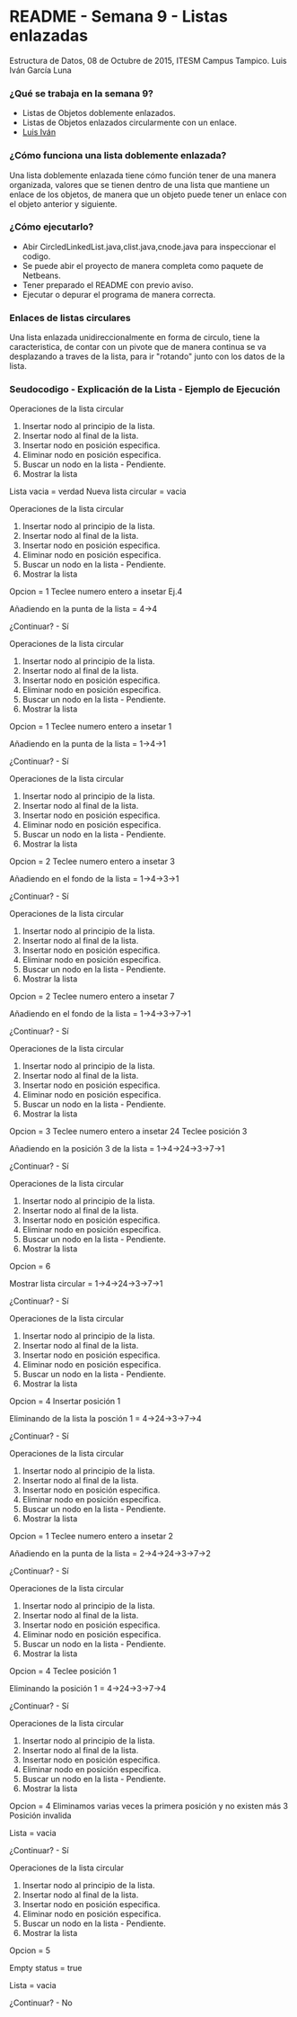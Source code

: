 # README - Semana 9 - Listas enlazadas #

Estructura de Datos, 08 de Octubre de 2015, ITESM Campus Tampico.
Luis Iván García Luna

### ¿Qué se trabaja en la semana 9? ###

* Listas de Objetos doblemente enlazados.
* Listas de Objetos enlazados circularmente con un enlace.
* [Luis Iván](https://github.com/LIGL06)

### ¿Cómo funciona una lista doblemente enlazada? ###

Una lista doblemente enlazada tiene cómo función tener de una manera organizada,
valores que se tienen dentro de una lista que mantiene un enlace de los objetos,
de manera que un objeto puede tener un enlace con el objeto anterior y siguiente.

### ¿Cómo ejecutarlo? ###

* Abir CircledLinkedList.java,clist.java,cnode.java para inspeccionar el codigo.
* Se puede abir el proyecto de manera completa como paquete de Netbeans.
* Tener preparado el README con previo aviso.
* Ejecutar o depurar el programa de manera correcta.

### Enlaces de listas circulares ###

Una lista enlazada unidireccionalmente en forma de circulo, tiene la caracteristica,
de contar con un pivote que de manera continua se va desplazando a traves de la lista,
para ir "rotando" junto con los datos de la lista.

### Seudocodigo - Explicación de la Lista - Ejemplo de Ejecución ###

Operaciones de la lista circular  

1. Insertar nodo al principio de la lista.
2. Insertar nodo al final de la lista.
3. Insertar nodo en posición especifica.
4. Eliminar nodo en posición especifica.
5. Buscar un nodo en la lista - Pendiente.
6. Mostrar la lista

Lista vacia = verdad
Nueva lista circular = vacia

Operaciones de la lista circular  

1. Insertar nodo al principio de la lista.
2. Insertar nodo al final de la lista.
3. Insertar nodo en posición especifica.
4. Eliminar nodo en posición especifica.
5. Buscar un nodo en la lista - Pendiente.
6. Mostrar la lista

Opcion = 1
Teclee numero entero a insetar
Ej.4

Añadiendo en la punta de la lista = 4->4

¿Continuar? - Sí

Operaciones de la lista circular  

1. Insertar nodo al principio de la lista.
2. Insertar nodo al final de la lista.
3. Insertar nodo en posición especifica.
4. Eliminar nodo en posición especifica.
5. Buscar un nodo en la lista - Pendiente.
6. Mostrar la lista

Opcion = 1
Teclee numero entero a insetar
1

Añadiendo en la punta de la lista = 1->4->1

¿Continuar? - Sí

Operaciones de la lista circular  

1. Insertar nodo al principio de la lista.
2. Insertar nodo al final de la lista.
3. Insertar nodo en posición especifica.
4. Eliminar nodo en posición especifica.
5. Buscar un nodo en la lista - Pendiente.
6. Mostrar la lista

Opcion = 2
Teclee numero entero a insetar
3

Añadiendo en el fondo de la lista = 1->4->3->1

¿Continuar? - Sí

Operaciones de la lista circular  

1. Insertar nodo al principio de la lista.
2. Insertar nodo al final de la lista.
3. Insertar nodo en posición especifica.
4. Eliminar nodo en posición especifica.
5. Buscar un nodo en la lista - Pendiente.
6. Mostrar la lista

Opcion = 2
Teclee numero entero a insetar
7

Añadiendo en el fondo de la lista = 1->4->3->7->1

¿Continuar? - Sí

Operaciones de la lista circular  

1. Insertar nodo al principio de la lista.
2. Insertar nodo al final de la lista.
3. Insertar nodo en posición especifica.
4. Eliminar nodo en posición especifica.
5. Buscar un nodo en la lista - Pendiente.
6. Mostrar la lista

Opcion = 3
Teclee numero entero a insetar
24
Teclee posición
3

Añadiendo en la posición 3 de la lista = 1->4->24->3->7->1

¿Continuar? - Sí

Operaciones de la lista circular  

1. Insertar nodo al principio de la lista.
2. Insertar nodo al final de la lista.
3. Insertar nodo en posición especifica.
4. Eliminar nodo en posición especifica.
5. Buscar un nodo en la lista - Pendiente.
6. Mostrar la lista

Opcion = 6

Mostrar lista circular = 1->4->24->3->7->1

¿Continuar? - Sí

Operaciones de la lista circular  

1. Insertar nodo al principio de la lista.
2. Insertar nodo al final de la lista.
3. Insertar nodo en posición especifica.
4. Eliminar nodo en posición especifica.
5. Buscar un nodo en la lista - Pendiente.
6. Mostrar la lista

Opcion = 4
Insertar posición
1

Eliminando de la lista la posción 1 = 4->24->3->7->4

¿Continuar? - Sí

Operaciones de la lista circular  

1. Insertar nodo al principio de la lista.
2. Insertar nodo al final de la lista.
3. Insertar nodo en posición especifica.
4. Eliminar nodo en posición especifica.
5. Buscar un nodo en la lista - Pendiente.
6. Mostrar la lista

Opcion = 1
Teclee numero entero a insetar
2

Añadiendo en la punta de la lista = 2->4->24->3->7->2

¿Continuar? - Sí

Operaciones de la lista circular  

1. Insertar nodo al principio de la lista.
2. Insertar nodo al final de la lista.
3. Insertar nodo en posición especifica.
4. Eliminar nodo en posición especifica.
5. Buscar un nodo en la lista - Pendiente.
6. Mostrar la lista

Opcion = 4
Teclee posición
1

Eliminando la posición 1 = 4->24->3->7->4

¿Continuar? - Sí

Operaciones de la lista circular  

1. Insertar nodo al principio de la lista.
2. Insertar nodo al final de la lista.
3. Insertar nodo en posición especifica.
4. Eliminar nodo en posición especifica.
5. Buscar un nodo en la lista - Pendiente.
6. Mostrar la lista

Opcion = 4
Eliminamos varias veces la primera posición y no existen más
3
Posición invalida

Lista = vacia

¿Continuar? - Sí

Operaciones de la lista circular  

1. Insertar nodo al principio de la lista.
2. Insertar nodo al final de la lista.
3. Insertar nodo en posición especifica.
4. Eliminar nodo en posición especifica.
5. Buscar un nodo en la lista - Pendiente.
6. Mostrar la lista

Opcion = 5

Empty status = true

Lista = vacia

¿Continuar? - No
